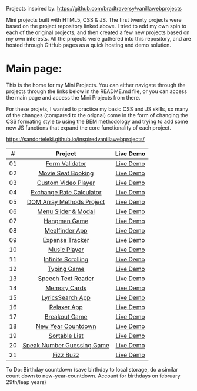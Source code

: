 Projects inspired by: https://github.com/bradtraversy/vanillawebprojects

Mini projects built with HTML5, CSS & JS. The first twenty projects were based on the project repository linked above. I tried to add my own spin to each of the original projects, and then created a few new projects based on my own interests. All the projects were gathered into this repository, and are hosted through GitHub pages as a quick hosting and demo solution.

# Main page: 
This is the home for my Mini Projects. You can either navigate through the projects through the links below in the README.md file, or you can access the main page and access the Mini Projects from there.

For these projets, I wanted to practice my basic CSS and JS skills, so many of the changes (compared to the orignal) come in the form of changing the CSS formating style to using the BEM methodology and trying to add some new JS functions that expand the core functionality of each project.

https://sandorteleki.github.io/inspiredvanillawebprojects/


|  #  |            Project             | Live Demo |
| :-: | :----------------------------: | :-------: |
| 01  |       [Form Validator](https://github.com/SandorTeleki/inspiredvanillawebprojects/tree/main/form-validator)       | [Live Demo](https://sandorteleki.github.io/inspiredvanillawebprojects/form-validator/index.html)  |
| 02  |     [Movie Seat Booking](https://github.com/SandorTeleki/inspiredvanillawebprojects/tree/main/movie-seat-booking)    | [Live Demo](https://sandorteleki.github.io/inspiredvanillawebprojects/movie-seat-booking/index.html)  |
| 03  |    [Custom Video Player](https://github.com/SandorTeleki/inspiredvanillawebprojects/tree/main/custom-video-player)     | [Live Demo](https://sandorteleki.github.io/inspiredvanillawebprojects/custom-video-player/index.html)  |
| 04  |  [Exchange Rate Calculator](https://github.com/SandorTeleki/inspiredvanillawebprojects/tree/main/exchange-rate)  | [Live Demo](https://sandorteleki.github.io/inspiredvanillawebprojects/exchange-rate/index.html)  |
| 05  | [DOM Array Methods Project](https://github.com/SandorTeleki/inspiredvanillawebprojects/tree/main/dom-array-methods)  | [Live Demo](https://sandorteleki.github.io/inspiredvanillawebprojects/dom-array-methods/index.html)  |
| 06  |    [Menu Slider & Modal](https://github.com/SandorTeleki/inspiredvanillawebprojects/tree/main/modal-menu-slider)    | [Live Demo](https://sandorteleki.github.io/inspiredvanillawebprojects/modal-menu-slider/index.html)  |
| 07  |        [Hangman Game](https://github.com/SandorTeleki/inspiredvanillawebprojects/tree/main/hangman)       | [Live Demo](https://sandorteleki.github.io/inspiredvanillawebprojects/hangman/index.html)  |
| 08  |       [Mealfinder App](https://github.com/SandorTeleki/inspiredvanillawebprojects/tree/main/meal-finder)      | [Live Demo](https://sandorteleki.github.io/inspiredvanillawebprojects/meal-finder/index.html)  |
| 09  |      [Expense Tracker](https://github.com/SandorTeleki/inspiredvanillawebprojects/tree/main/expense-tracker)       | [Live Demo](https://sandorteleki.github.io/inspiredvanillawebprojects/expense-tracker/index.html)  |
| 10  |        [Music Player](https://github.com/SandorTeleki/inspiredvanillawebprojects/tree/main/music-player)       | [Live Demo](https://sandorteleki.github.io/inspiredvanillawebprojects/music-player/index.html)  |
| 11  |     [Infinite Scrolling](https://github.com/SandorTeleki/inspiredvanillawebprojects/tree/main/infinite-scroll-blog)     | [Live Demo](https://sandorteleki.github.io/inspiredvanillawebprojects/infinite-scroll-blog/index.html)  |
| 12  |        [Typing Game](https://github.com/SandorTeleki/inspiredvanillawebprojects/tree/main/typing-game)     | [Live Demo](https://sandorteleki.github.io/inspiredvanillawebprojects/typing-game/index.html)  |
| 13  |     [Speech Text Reader](https://github.com/SandorTeleki/inspiredvanillawebprojects/tree/main/speech-text-reader)    | [Live Demo](https://sandorteleki.github.io/inspiredvanillawebprojects/speech-text-reader/index.html)  |
| 14  |        [Memory Cards](https://github.com/SandorTeleki/inspiredvanillawebprojects/tree/main/memory-cards)     | [Live Demo](https://sandorteleki.github.io/inspiredvanillawebprojects/memory-cards/index.html)  |
| 15  |      [LyricsSearch App](https://github.com/SandorTeleki/inspiredvanillawebprojects/tree/main/lyrics-search)     | [Live Demo](https://sandorteleki.github.io/inspiredvanillawebprojects/lyrics-search/index.html)  |
| 16  |        [Relaxer App](https://github.com/SandorTeleki/inspiredvanillawebprojects/tree/main/relaxer-app)       | [Live Demo](https://sandorteleki.github.io/inspiredvanillawebprojects/relaxer-app/index.html)  |
| 17  |       [Breakout Game](https://github.com/SandorTeleki/inspiredvanillawebprojects/tree/main/breakout-game)       | [Live Demo](https://sandorteleki.github.io/inspiredvanillawebprojects/breakout-game/index.html)  |
| 18  |     [New Year Countdown](https://github.com/SandorTeleki/inspiredvanillawebprojects/tree/main/new-year-countdown)   | [Live Demo](https://sandorteleki.github.io/inspiredvanillawebprojects/new-year-countdown/index.html)  |
| 19  |       [Sortable List](https://github.com/SandorTeleki/inspiredvanillawebprojects/tree/main/sortable-list)       | [Live Demo](https://sandorteleki.github.io/inspiredvanillawebprojects/sortable-list/index.html)  |
| 20  | [Speak Number Guessing Game](https://github.com/SandorTeleki/inspiredvanillawebprojects/tree/main/speak-number-guess) | [Live Demo](https://sandorteleki.github.io/inspiredvanillawebprojects/speak-number-guess/index.html)  |
| 21 | [Fizz Buzz](https://github.com/SandorTeleki/inspiredvanillawebprojects/tree/main/fizz-buzz) | [Live Demo](https://sandorteleki.github.io/inspiredvanillawebprojects/fizz-buzz/index.html)  |


To Do:
Birthday countdown (save birthday to local storage, do a similar count down to new-year-countdown. Account for birthdays on february 29th/leap years)